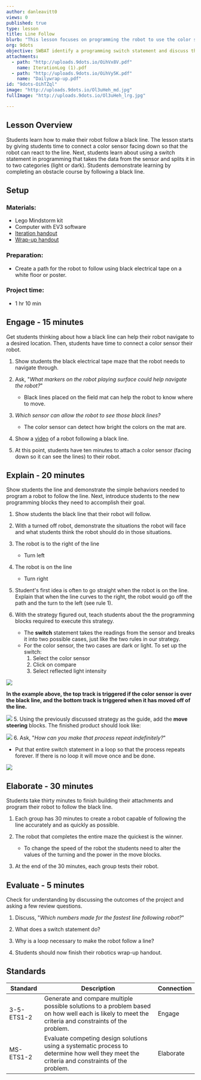```yaml
---
author: danleavitt0
views: 0
published: true
type: lesson
title: Line Follow
blurb: "This lesson focuses on programming the robot to use the color sensor to follow a line on the ground. #NGSS-MS-ETS1-2"
org: 9dots
objective: SWBAT identify a programming switch statement and discuss the strategy for programming a robot to follow a black line.
attachments: 
  - path: "http://uploads.9dots.io/OihVx8V.pdf"
    name: IterationLog (1).pdf
  - path: "http://uploads.9dots.io/OihVy5K.pdf"
    name: "Dailywrap-up.pdf"
id: "9dots-OihTZql"
image: "http://uploads.9dots.io/Ol3uHeh_md.jpg"
fullImage: "http://uploads.9dots.io/Ol3uHeh_lrg.jpg"

---
```


## Lesson Overview
Students learn how to make their robot follow a black line.  The lesson starts by giving students time to connect a color sensor facing down so that the robot can react to the line. Next, students learn about using a switch statement in programming that takes the data from the sensor and splits it in to two categories (light or dark). Students demonstrate learning by completing an obstacle course by following a black line.

## Setup

### Materials:

- Lego Mindstorm kit
- Computer with EV3 software
- [Iteration handout](http://uploads.9dots.io/OihVx8V.pdf)
- [Wrap-up handout](http://uploads.9dots.io/OihVy5K.pdf)

### Preparation:

- Create a path for the robot to follow using black electrical tape on a white floor or poster. 

### Project time:

- 1 hr 10 min

## Engage - 15 minutes
Get students thinking about how a black line can help their robot navigate to a desired location. Then, students have time to connect a color sensor their robot.

1. Show students the black electrical tape maze that the robot needs to navigate through.

2. Ask, "_What markers on the robot playing surface could help navigate the robot?_"
	- Black lines placed on the field mat can help the robot to know where to move.

3. _Which sensor can allow the robot to see those black lines?_
	- The color sensor can detect how bright the colors on the mat are.

4. Show a [video](http://www.youtube.com/watch?v=aJor5MXycoY) of a robot following a black line.

5. At this point, students have ten minutes to attach a color sensor (facing down so it can see the lines) to their robot.

## Explain - 20 minutes
Show students the line and demonstrate the simple behaviors needed to program a robot to follow the line. Next, introduce students to the new programming blocks they need to accomplish their goal.

1. Show students the black line that their robot will follow. 

2. With a turned off robot, demonstrate the situations the robot will face and what students think the robot should do in those situations.
  1. The robot is to the right of the line
      - Turn left
  2. The robot is on the line
      - Turn right 

3. Student's first idea is often to go straight when the robot is on the line. Explain that when the line curves to the right, the robot would go off the path and the turn to the left (see rule 1). 

4. With the strategy figured out, teach students about the the programming blocks required to execute this strategy. 
	- The **switch** statement takes the readings from the sensor and breaks it into two possible cases, just like the two rules in our strategy. 
    - For the color sensor, the two cases are dark or light. To set up the switch: 
      1. Select the color sensor
      2. Click on compare
      3. Select reflected light intensity
      
![](http://uploads.9dots.io/Oiha8uX_md.jpg) 

**In the example above, the top track is triggered if the color sensor is over the black line, and the bottom track is triggered when it has moved off of the line.**

![](http://uploads.9dots.io/Oihrsws_md.jpg) 
5. Using the previously discussed strategy as the guide, add the **move steering** blocks. The finished product should look like:

![](http://uploads.9dots.io/Oii19BC_md.jpg) 
6. Ask, "_How can you make that process repeat indefinitely?_"
	
   - Put that entire switch statement in a loop so that the process repeats forever. If there is no loop it will move once and be done.

![](http://uploads.9dots.io/Oihyzmy_md.jpg) 

## Elaborate - 30 minutes
Students take thirty minutes to finish building their attachments and program their robot to follow the black line.

1. Each group has 30 minutes to create a robot capable of following the line accurately and as quickly as possible. 

2. The robot that completes the entire maze the quickest is the winner. 
	- To change the speed of the robot the students need to alter the values of the turning and the power in the move blocks. 
    
3. At the end of the 30 minutes, each group tests their robot.

## Evaluate - 5 minutes
Check for understanding by discussing the outcomes of the project and asking a few review questions.

1. Discuss, "_Which numbers made for the fastest line following robot?_"

2. What does a switch statement do?

3. Why is a loop necessary to make the robot follow a line?

4. Students should now finish their robotics wrap-up handout.

## Standards

Standard | Description | Connection
--- | --- | ---
3-5-ETS1-2 | Generate and compare multiple possible solutions to a problem based on how well each is likely to meet the criteria and constraints of the problem. | Engage
MS-ETS1-2 | Evaluate competing design solutions using a systematic process to determine how well they meet the criteria and constraints of the problem. | Elaborate
